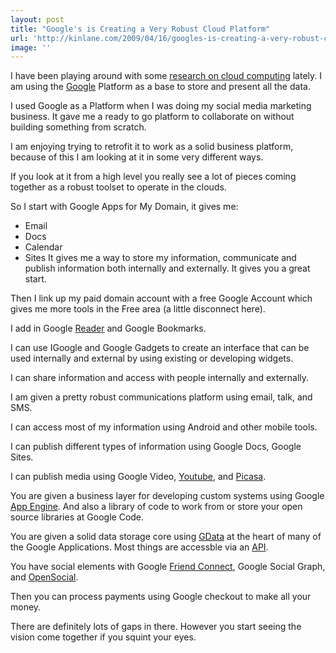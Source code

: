 ```yaml
---
layout: post
title: "Google's is Creating a Very Robust Cloud Platform"
url: 'http://kinlane.com/2009/04/16/googles-is-creating-a-very-robust-cloud-platform/'
image: ''
---
```


I have been playing around with some [research on cloud computing][1] lately. I am using the [Google][2] Platform as a base to store and present all the data.

I used Google as a Platform when I was doing my social media marketing business. It gave me a ready to go platform to collaborate on without building something from scratch.

I am enjoying trying to retrofit it to work as a solid business platform, because of this I am looking at it in some very different ways.

If you look at it from a high level you really see a lot of pieces coming together as a robust toolset to operate in the clouds.

So I start with Google Apps for My Domain, it gives me:

  * Email
  * Docs
  * Calendar
  * Sites
It gives me a way to store my information, communicate and publish information both internally and externally. It gives you a great start.

Then I link up my paid domain account with a free Google Account which gives me more tools in the Free area (a little disconnect here).

I add in Google [Reader][3] and Google Bookmarks.

I can use IGoogle and Google Gadgets to create an interface that can be used internally and external by using existing or developing widgets.

I can share information and access with people internally and externally.

I am given a pretty robust communications platform using email, talk, and SMS.

I can access most of my information using Android and other mobile tools.

I can publish different types of information using Google Docs, Google Sites.

I can publish media using Google Video, [Youtube][4], and [Picasa][5].

You are given a business layer for developing custom systems using Google [App Engine][6]. And also a library of code to work from or store your open source libraries at Google Code.

You are given a solid data storage core using [GData][7] at the heart of many of the Google Applications. Most things are accessble via an [API][8].

You have social elements with Google [Friend Connect][9], Google Social Graph, and [OpenSocial][10].

Then you can process payments using Google checkout to make all your money.

There are definitely lots of gaps in there. However you start seeing the vision come together if you squint your eyes.

   [1]: http://cloud.kinlane.com
   [2]: http://google.com (Google)
   [3]: http://www.google.com/reader (Google Reader)
   [4]: http://www.youtube.com/ (YouTube)
   [5]: http://picasa.google.com/ (Picasa)
   [6]: http://code.google.com/appengine/ (Google App Engine)
   [7]: http://en.wikipedia.org/wiki/GData (GData)
   [8]: http://en.wikipedia.org/wiki/Application_programming_interface (Application programming interface)
   [9]: http://www.google.com/friendconnect (Friend Connect)
   [10]: http://code.google.com/apis/opensocial (OpenSocial)
